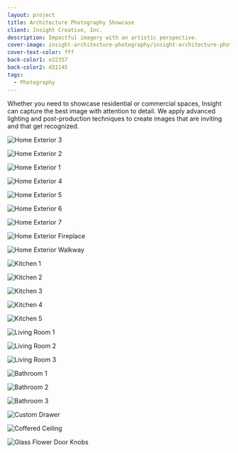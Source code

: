 ```yaml
---
layout: project
title: Architecture Photography Showcase
client: Insight Creative, Inc.
description: Impactful imagery with an artistic perspective.
cover-image: insight-architecture-photography/insight-architecture-photography-exterior-7
cover-text-color: fff
back-color1: e22357
back-color2: d31145
tags:
  - Photography
---
```


Whether you need to showcase residential or commercial spaces, Insight can capture the best image with attention to detail. We apply advanced lighting and post-production techniques to create images that are inviting and that get recognized.

<div class="images">
<img class="full fit" data-aos="fade-up" data-featherlight="/img/projects/insight-architecture-photography/insight-architecture-photography-exterior-3.jpg"
alt="Home Exterior 3" src="/img/projects/insight-architecture-photography/insight-architecture-photography-exterior-3.jpg"
srcset="/img/projects/insight-architecture-photography/insight-architecture-photography-exterior-3-2400.jpg 2400w,
/img/projects/insight-architecture-photography/insight-architecture-photography-exterior-3-1800.jpg 1800w,
/img/projects/insight-architecture-photography/insight-architecture-photography-exterior-3-1200.jpg 1200w,
/img/projects/insight-architecture-photography/insight-architecture-photography-exterior-3-900.jpg 900w,
/img/projects/insight-architecture-photography/insight-architecture-photography-exterior-3-600.jpg 600w,
/img/projects/insight-architecture-photography/insight-architecture-photography-exterior-3-400.jpg 400w" />

<img class="half first fit" data-aos="fade-up" data-featherlight="/img/projects/insight-architecture-photography/insight-architecture-photography-exterior-1.jpg"
alt="Home Exterior 2" src="/img/projects/insight-architecture-photography/insight-architecture-photography-exterior-1.jpg"
srcset="/img/projects/insight-architecture-photography/insight-architecture-photography-exterior-1-2400.jpg 2400w,
/img/projects/insight-architecture-photography/insight-architecture-photography-exterior-1-1800.jpg 1800w,
/img/projects/insight-architecture-photography/insight-architecture-photography-exterior-1-1200.jpg 1200w,
/img/projects/insight-architecture-photography/insight-architecture-photography-exterior-1-900.jpg 900w,
/img/projects/insight-architecture-photography/insight-architecture-photography-exterior-1-600.jpg 600w,
/img/projects/insight-architecture-photography/insight-architecture-photography-exterior-1-400.jpg 400w" />

<img class="half last fit" data-aos="fade-up" data-featherlight="/img/projects/insight-architecture-photography/insight-architecture-photography-exterior-2.jpg"
alt="Home Exterior 1" src="/img/projects/insight-architecture-photography/insight-architecture-photography-exterior-2.jpg"
srcset="/img/projects/insight-architecture-photography/insight-architecture-photography-exterior-2-2400.jpg 2400w,
/img/projects/insight-architecture-photography/insight-architecture-photography-exterior-2-1800.jpg 1800w,
/img/projects/insight-architecture-photography/insight-architecture-photography-exterior-2-1200.jpg 1200w,
/img/projects/insight-architecture-photography/insight-architecture-photography-exterior-2-900.jpg 900w,
/img/projects/insight-architecture-photography/insight-architecture-photography-exterior-2-600.jpg 600w,
/img/projects/insight-architecture-photography/insight-architecture-photography-exterior-2-400.jpg 400w" />

<img class="full" data-aos="fade-up" data-featherlight="/img/projects/insight-architecture-photography/insight-architecture-photography-exterior-4.jpg"
alt="Home Exterior 4" src="/img/projects/insight-architecture-photography/insight-architecture-photography-exterior-4.jpg"
srcset="/img/projects/insight-architecture-photography/insight-architecture-photography-exterior-4-2400.jpg 2400w,
/img/projects/insight-architecture-photography/insight-architecture-photography-exterior-4-1800.jpg 1800w,
/img/projects/insight-architecture-photography/insight-architecture-photography-exterior-4-1200.jpg 1200w,
/img/projects/insight-architecture-photography/insight-architecture-photography-exterior-4-900.jpg 900w,
/img/projects/insight-architecture-photography/insight-architecture-photography-exterior-4-600.jpg 600w,
/img/projects/insight-architecture-photography/insight-architecture-photography-exterior-4-400.jpg 400w" />

<img class="half first fit" data-aos="fade-up" data-featherlight="/img/projects/insight-architecture-photography/insight-architecture-photography-exterior-5.jpg"
alt="Home Exterior 5" src="/img/projects/insight-architecture-photography/insight-architecture-photography-exterior-5.jpg"
srcset="/img/projects/insight-architecture-photography/insight-architecture-photography-exterior-5-2400.jpg 2400w,
/img/projects/insight-architecture-photography/insight-architecture-photography-exterior-5-1800.jpg 1800w,
/img/projects/insight-architecture-photography/insight-architecture-photography-exterior-5-1200.jpg 1200w,
/img/projects/insight-architecture-photography/insight-architecture-photography-exterior-5-900.jpg 900w,
/img/projects/insight-architecture-photography/insight-architecture-photography-exterior-5-600.jpg 600w,
/img/projects/insight-architecture-photography/insight-architecture-photography-exterior-5-400.jpg 400w" />

<img class="half last fit" data-aos="fade-up" data-featherlight="/img/projects/insight-architecture-photography/insight-architecture-photography-exterior-6.jpg"
alt="Home Exterior 6" src="/img/projects/insight-architecture-photography/insight-architecture-photography-exterior-6.jpg"
srcset="/img/projects/insight-architecture-photography/insight-architecture-photography-exterior-6-2400.jpg 2400w,
/img/projects/insight-architecture-photography/insight-architecture-photography-exterior-6-1800.jpg 1800w,
/img/projects/insight-architecture-photography/insight-architecture-photography-exterior-6-1200.jpg 1200w,
/img/projects/insight-architecture-photography/insight-architecture-photography-exterior-6-900.jpg 900w,
/img/projects/insight-architecture-photography/insight-architecture-photography-exterior-6-600.jpg 600w,
/img/projects/insight-architecture-photography/insight-architecture-photography-exterior-6-400.jpg 400w" />

<img class="full fit" data-aos="fade-up" data-featherlight="/img/projects/insight-architecture-photography/insight-architecture-photography-exterior-7.jpg"
alt="Home Exterior 7" src="/img/projects/insight-architecture-photography/insight-architecture-photography-exterior-7.jpg"
srcset="/img/projects/insight-architecture-photography/insight-architecture-photography-exterior-7-2400.jpg 2400w,
/img/projects/insight-architecture-photography/insight-architecture-photography-exterior-7-1800.jpg 1800w,
/img/projects/insight-architecture-photography/insight-architecture-photography-exterior-7-1200.jpg 1200w,
/img/projects/insight-architecture-photography/insight-architecture-photography-exterior-7-900.jpg 900w,
/img/projects/insight-architecture-photography/insight-architecture-photography-exterior-7-600.jpg 600w,
/img/projects/insight-architecture-photography/insight-architecture-photography-exterior-7-400.jpg 400w" />

<img class="half first fit" data-aos="fade-up" data-featherlight="/img/projects/insight-architecture-photography/insight-architecture-photography-exterior-details-1.jpg"
alt="Home Exterior Fireplace" src="/img/projects/insight-architecture-photography/insight-architecture-photography-exterior-details-1.jpg"
srcset="/img/projects/insight-architecture-photography/insight-architecture-photography-exterior-details-1-2400.jpg 2400w,
/img/projects/insight-architecture-photography/insight-architecture-photography-exterior-details-1-1800.jpg 1800w,
/img/projects/insight-architecture-photography/insight-architecture-photography-exterior-details-1-1200.jpg 1200w,
/img/projects/insight-architecture-photography/insight-architecture-photography-exterior-details-1-900.jpg 900w,
/img/projects/insight-architecture-photography/insight-architecture-photography-exterior-details-1-600.jpg 600w,
/img/projects/insight-architecture-photography/insight-architecture-photography-exterior-details-1-400.jpg 400w" />

<img class="half last fit" data-aos="fade-up" data-featherlight="/img/projects/insight-architecture-photography/insight-architecture-photography-exterior-details-1.jpg"
alt="Home Exterior Walkway" src="/img/projects/insight-architecture-photography/insight-architecture-photography-exterior-details-2.jpg"
srcset="/img/projects/insight-architecture-photography/insight-architecture-photography-exterior-details-2-2400.jpg 2400w,
/img/projects/insight-architecture-photography/insight-architecture-photography-exterior-details-2-1800.jpg 1800w,
/img/projects/insight-architecture-photography/insight-architecture-photography-exterior-details-2-1200.jpg 1200w,
/img/projects/insight-architecture-photography/insight-architecture-photography-exterior-details-2-900.jpg 900w,
/img/projects/insight-architecture-photography/insight-architecture-photography-exterior-details-2-600.jpg 600w,
/img/projects/insight-architecture-photography/insight-architecture-photography-exterior-details-2-400.jpg 400w" />

<img class="half first fit" data-aos="fade-up" data-featherlight="/img/projects/insight-architecture-photography/insight-architecture-photography-kitchen-2.jpg"
alt="Kitchen 1" src="/img/projects/insight-architecture-photography/insight-architecture-photography-kitchen-2.jpg"
srcset="/img/projects/insight-architecture-photography/insight-architecture-photography-kitchen-2-2400.jpg 2400w,
/img/projects/insight-architecture-photography/insight-architecture-photography-kitchen-2-1800.jpg 1800w,
/img/projects/insight-architecture-photography/insight-architecture-photography-kitchen-2-1200.jpg 1200w,
/img/projects/insight-architecture-photography/insight-architecture-photography-kitchen-2-900.jpg 900w,
/img/projects/insight-architecture-photography/insight-architecture-photography-kitchen-2-600.jpg 600w,
/img/projects/insight-architecture-photography/insight-architecture-photography-kitchen-2-400.jpg 400w" />

<img class="half last fit" data-aos="fade-up" data-featherlight="/img/projects/insight-architecture-photography/insight-architecture-photography-kitchen-3.jpg"
alt="Kitchen 2" src="/img/projects/insight-architecture-photography/insight-architecture-photography-kitchen-3.jpg"
srcset="/img/projects/insight-architecture-photography/insight-architecture-photography-kitchen-3-2400.jpg 2400w,
/img/projects/insight-architecture-photography/insight-architecture-photography-kitchen-3-1800.jpg 1800w,
/img/projects/insight-architecture-photography/insight-architecture-photography-kitchen-3-1200.jpg 1200w,
/img/projects/insight-architecture-photography/insight-architecture-photography-kitchen-3-900.jpg 900w,
/img/projects/insight-architecture-photography/insight-architecture-photography-kitchen-3-600.jpg 600w,
/img/projects/insight-architecture-photography/insight-architecture-photography-kitchen-3-400.jpg 400w" />

<img class="full fit" data-aos="fade-up" data-featherlight="/img/projects/insight-architecture-photography/insight-architecture-photography-kitchen-1.jpg"
alt="Kitchen 3" src="/img/projects/insight-architecture-photography/insight-architecture-photography-kitchen-1.jpg"
srcset="/img/projects/insight-architecture-photography/insight-architecture-photography-kitchen-1-2400.jpg 2400w,
/img/projects/insight-architecture-photography/insight-architecture-photography-kitchen-1-1800.jpg 1800w,
/img/projects/insight-architecture-photography/insight-architecture-photography-kitchen-1-1200.jpg 1200w,
/img/projects/insight-architecture-photography/insight-architecture-photography-kitchen-1-900.jpg 900w,
/img/projects/insight-architecture-photography/insight-architecture-photography-kitchen-1-600.jpg 600w,
/img/projects/insight-architecture-photography/insight-architecture-photography-kitchen-1-400.jpg 400w" />

<img class="half first fit" data-aos="fade-up" data-featherlight="/img/projects/insight-architecture-photography/insight-architecture-photography-kitchen-4.jpg"
alt="Kitchen 4" src="/img/projects/insight-architecture-photography/insight-architecture-photography-kitchen-4.jpg"
srcset="/img/projects/insight-architecture-photography/insight-architecture-photography-kitchen-4-2400.jpg 2400w,
/img/projects/insight-architecture-photography/insight-architecture-photography-kitchen-4-1800.jpg 1800w,
/img/projects/insight-architecture-photography/insight-architecture-photography-kitchen-4-1200.jpg 1200w,
/img/projects/insight-architecture-photography/insight-architecture-photography-kitchen-4-900.jpg 900w,
/img/projects/insight-architecture-photography/insight-architecture-photography-kitchen-4-600.jpg 600w,
/img/projects/insight-architecture-photography/insight-architecture-photography-kitchen-4-400.jpg 400w" />

<img class="half last fit" data-aos="fade-up" data-featherlight="/img/projects/insight-architecture-photography/insight-architecture-photography-kitchen-5.jpg"
alt="Kitchen 5" src="/img/projects/insight-architecture-photography/insight-architecture-photography-kitchen-5.jpg"
srcset="/img/projects/insight-architecture-photography/insight-architecture-photography-kitchen-5-2400.jpg 2400w,
/img/projects/insight-architecture-photography/insight-architecture-photography-kitchen-5-1800.jpg 1800w,
/img/projects/insight-architecture-photography/insight-architecture-photography-kitchen-5-1200.jpg 1200w,
/img/projects/insight-architecture-photography/insight-architecture-photography-kitchen-5-900.jpg 900w,
/img/projects/insight-architecture-photography/insight-architecture-photography-kitchen-5-600.jpg 600w,
/img/projects/insight-architecture-photography/insight-architecture-photography-kitchen-5-400.jpg 400w" />

<img class="full fit" data-aos="fade-up" data-featherlight="/img/projects/insight-architecture-photography/insight-architecture-photography-living-room-1.jpg"
alt="Living Room 1" src="/img/projects/insight-architecture-photography/insight-architecture-photography-living-room-1.jpg"
srcset="/img/projects/insight-architecture-photography/insight-architecture-photography-living-room-1-2400.jpg 2400w,
/img/projects/insight-architecture-photography/insight-architecture-photography-living-room-1-1800.jpg 1800w,
/img/projects/insight-architecture-photography/insight-architecture-photography-living-room-1-1200.jpg 1200w,
/img/projects/insight-architecture-photography/insight-architecture-photography-living-room-1-900.jpg 900w,
/img/projects/insight-architecture-photography/insight-architecture-photography-living-room-1-600.jpg 600w,
/img/projects/insight-architecture-photography/insight-architecture-photography-living-room-1-400.jpg 400w" />

<img class="half first fit" data-aos="fade-up" data-featherlight="/img/projects/insight-architecture-photography/insight-architecture-photography-living-room-2.jpg"
alt="Living Room 2" src="/img/projects/insight-architecture-photography/insight-architecture-photography-living-room-2.jpg"
srcset="/img/projects/insight-architecture-photography/insight-architecture-photography-living-room-2-2400.jpg 2400w,
/img/projects/insight-architecture-photography/insight-architecture-photography-living-room-2-1800.jpg 1800w,
/img/projects/insight-architecture-photography/insight-architecture-photography-living-room-2-1200.jpg 1200w,
/img/projects/insight-architecture-photography/insight-architecture-photography-living-room-2-900.jpg 900w,
/img/projects/insight-architecture-photography/insight-architecture-photography-living-room-2-600.jpg 600w,
/img/projects/insight-architecture-photography/insight-architecture-photography-living-room-2-400.jpg 400w" />

<img class="half last fit" data-aos="fade-up" data-featherlight="/img/projects/insight-architecture-photography/insight-architecture-photography-living-room-3.jpg"
alt="Living Room 3" src="/img/projects/insight-architecture-photography/insight-architecture-photography-living-room-3.jpg"
srcset="/img/projects/insight-architecture-photography/insight-architecture-photography-living-room-3-2400.jpg 2400w,
/img/projects/insight-architecture-photography/insight-architecture-photography-living-room-3-1800.jpg 1800w,
/img/projects/insight-architecture-photography/insight-architecture-photography-living-room-3-1200.jpg 1200w,
/img/projects/insight-architecture-photography/insight-architecture-photography-living-room-3-900.jpg 900w,
/img/projects/insight-architecture-photography/insight-architecture-photography-living-room-3-600.jpg 600w,
/img/projects/insight-architecture-photography/insight-architecture-photography-living-room-3-400.jpg 400w" />

<img class="full fit" data-aos="fade-up" data-featherlight="/img/projects/insight-architecture-photography/insight-architecture-photography-bathroom-1.jpg"
alt="Bathroom 1" src="/img/projects/insight-architecture-photography/insight-architecture-photography-bathroom-1.jpg"
srcset="/img/projects/insight-architecture-photography/insight-architecture-photography-bathroom-1-2400.jpg 2400w,
/img/projects/insight-architecture-photography/insight-architecture-photography-bathroom-1-1800.jpg 1800w,
/img/projects/insight-architecture-photography/insight-architecture-photography-bathroom-1-1200.jpg 1200w,
/img/projects/insight-architecture-photography/insight-architecture-photography-bathroom-1-900.jpg 900w,
/img/projects/insight-architecture-photography/insight-architecture-photography-bathroom-1-600.jpg 600w,
/img/projects/insight-architecture-photography/insight-architecture-photography-bathroom-1-400.jpg 400w" />

<img class="half first fit" data-aos="fade-up" data-featherlight="/img/projects/insight-architecture-photography/insight-architecture-photography-bathroom-2.jpg"
alt="Bathroom 2" src="/img/projects/insight-architecture-photography/insight-architecture-photography-bathroom-2.jpg"
srcset="/img/projects/insight-architecture-photography/insight-architecture-photography-bathroom-2-2400.jpg 2400w,
/img/projects/insight-architecture-photography/insight-architecture-photography-bathroom-2-1800.jpg 1800w,
/img/projects/insight-architecture-photography/insight-architecture-photography-bathroom-2-1200.jpg 1200w,
/img/projects/insight-architecture-photography/insight-architecture-photography-bathroom-2-900.jpg 900w,
/img/projects/insight-architecture-photography/insight-architecture-photography-bathroom-2-600.jpg 600w,
/img/projects/insight-architecture-photography/insight-architecture-photography-bathroom-2-400.jpg 400w" />

<img class="half last fit" data-aos="fade-up" data-featherlight="/img/projects/insight-architecture-photography/insight-architecture-photography-bathroom-3.jpg"
alt="Bathroom 3" src="/img/projects/insight-architecture-photography/insight-architecture-photography-bathroom-3.jpg"
srcset="/img/projects/insight-architecture-photography/insight-architecture-photography-bathroom-3-2400.jpg 2400w,
/img/projects/insight-architecture-photography/insight-architecture-photography-bathroom-3-1800.jpg 1800w,
/img/projects/insight-architecture-photography/insight-architecture-photography-bathroom-3-1200.jpg 1200w,
/img/projects/insight-architecture-photography/insight-architecture-photography-bathroom-3-900.jpg 900w,
/img/projects/insight-architecture-photography/insight-architecture-photography-bathroom-3-600.jpg 600w,
/img/projects/insight-architecture-photography/insight-architecture-photography-bathroom-3-400.jpg 400w" />

<img class="full fit" data-aos="fade-up" data-featherlight="/img/projects/insight-architecture-photography/insight-architecture-photography-interior-details-3.jpg"
alt="Custom Drawer" src="/img/projects/insight-architecture-photography/insight-architecture-photography-interior-details-3.jpg"
srcset="/img/projects/insight-architecture-photography/insight-architecture-photography-interior-details-3-2400.jpg 2400w,
/img/projects/insight-architecture-photography/insight-architecture-photography-interior-details-3-1800.jpg 1800w,
/img/projects/insight-architecture-photography/insight-architecture-photography-interior-details-3-1200.jpg 1200w,
/img/projects/insight-architecture-photography/insight-architecture-photography-interior-details-3-900.jpg 900w,
/img/projects/insight-architecture-photography/insight-architecture-photography-interior-details-3-600.jpg 600w,
/img/projects/insight-architecture-photography/insight-architecture-photography-interior-details-3-400.jpg 400w" />

<img class="half first fit" data-aos="fade-up" data-featherlight="/img/projects/insight-architecture-photography/insight-architecture-photography-interior-details-2.jpg"
alt="Coffered Ceiling" src="/img/projects/insight-architecture-photography/insight-architecture-photography-interior-details-2.jpg"
srcset="/img/projects/insight-architecture-photography/insight-architecture-photography-interior-details-2-2400.jpg 2400w,
/img/projects/insight-architecture-photography/insight-architecture-photography-interior-details-2-1800.jpg 1800w,
/img/projects/insight-architecture-photography/insight-architecture-photography-interior-details-2-1200.jpg 1200w,
/img/projects/insight-architecture-photography/insight-architecture-photography-interior-details-2-900.jpg 900w,
/img/projects/insight-architecture-photography/insight-architecture-photography-interior-details-2-600.jpg 600w,
/img/projects/insight-architecture-photography/insight-architecture-photography-interior-details-2-400.jpg 400w" />

<img class="half first fit" data-aos="fade-up" data-featherlight="/img/projects/insight-architecture-photography/insight-architecture-photography-interior-details-1.jpg"
alt="Glass Flower Door Knobs" src="/img/projects/insight-architecture-photography/insight-architecture-photography-interior-details-1.jpg"
srcset="/img/projects/insight-architecture-photography/insight-architecture-photography-interior-details-1-2400.jpg 2400w,
/img/projects/insight-architecture-photography/insight-architecture-photography-interior-details-1-1800.jpg 1800w,
/img/projects/insight-architecture-photography/insight-architecture-photography-interior-details-1-1200.jpg 1200w,
/img/projects/insight-architecture-photography/insight-architecture-photography-interior-details-1-900.jpg 900w,
/img/projects/insight-architecture-photography/insight-architecture-photography-interior-details-1-600.jpg 600w,
/img/projects/insight-architecture-photography/insight-architecture-photography-interior-details-1-400.jpg 400w" />

</div>
